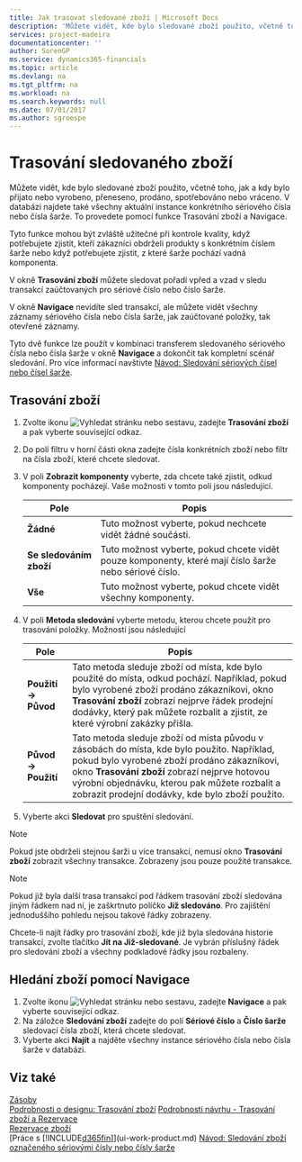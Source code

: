 ```yaml
---
title: Jak trasovat sledované zboží | Microsoft Docs
description: 'Můžete vidět, kde bylo sledované zboží použito, včetně toho, jak a kdy bylo přijaté nebo vyrobené, přenesené, prodané, spotřebované nebo vrácené. V databázi najdete také všechny aktuální instance konkrétního sériového čísla nebo čísla šarže. To provedete pomocí funkce Trasování zboží a Navigace.'
services: project-madeira
documentationcenter: ''
author: SorenGP
ms.service: dynamics365-financials
ms.topic: article
ms.devlang: na
ms.tgt_pltfrm: na
ms.workload: na
ms.search.keywords: null
ms.date: 07/01/2017
ms.author: sgroespe
---
```

# <a name="trace-item-tracked-items"></a>Trasování sledovaného zboží
Můžete vidět, kde bylo sledované zboží použito, včetně toho, jak a kdy bylo přijato nebo vyrobeno, přeneseno, prodáno, spotřebováno nebo vráceno. V databázi najdete také všechny aktuální instance konkrétního sériového čísla nebo čísla šarže. To provedete pomocí funkce Trasování zboží a Navigace.  

 Tyto funkce mohou být zvláště užitečné při kontrole kvality, když potřebujete zjistit, kteří zákazníci obdrželi produkty s konkrétním číslem šarže nebo když potřebujete zjistit, z které šarže pochází vadná komponenta.  

 V okně **Trasování zboží** můžete sledovat pořadí vpřed a vzad v sledu transakcí zaúčtovaných pro sériové číslo nebo číslo šarže.  

 V okně **Navigace** nevidíte sled transakcí, ale můžete vidět všechny záznamy sériového čísla nebo čísla šarže, jak zaúčtované položky, tak otevřené záznamy.  

 Tyto dvě funkce lze použít v kombinaci transferem sledovaného sériového čísla nebo čísla šarže v okně **Navigace** a dokončit tak kompletní scénář sledování. Pro více informací navštivte  [Návod:  Sledování sériových čísel nebo čísel šarže](walkthrough-tracing-serial-lot-numbers.md).  

## <a name="to-trace-item-tracked-items"></a>Trasování zboží  

1.  Zvolte ikonu ![Vyhledat stránku nebo sestavu](media/ui-search/search_small.png "Ikona Vyhledat stránku nebo sestavu"), zadejte **Trasování zboží** a pak vyberte související odkaz.  
2.  Do polí filtru v horní části okna zadejte čísla konkrétních zboží nebo filtr na čísla zboží, které chcete sledovat.  
3.  V poli **Zobrazit komponenty** vyberte, zda chcete také zjistit, odkud komponenty pocházejí. Vaše možnosti v tomto poli jsou následující.  

    |Pole|Popis|  
    |----------------------------------|---------------------------------------|  
    |**Žádné**|Tuto možnost vyberte, pokud nechcete vidět žádné součásti.|  
    |**Se sledováním zboží**|Tuto možnost vyberte, pokud chcete vidět pouze komponenty, které mají číslo šarže nebo sériové číslo.|  
    |**Vše**|Tuto možnost vyberte, pokud chcete vidět všechny komponenty.|  

4.  V poli **Metoda sledování** vyberte metodu, kterou chcete použít pro trasování položky. Možnosti jsou následující  

    |Pole|Popis|  
    |----------------------------------|---------------------------------------|  
    |**Použití -> Původ**|Tato metoda sleduje zboží od místa, kde bylo použité do místa, odkud pochází. Například, pokud bylo vyrobené zboží prodáno zákazníkovi, okno **Trasování zboží** zobrazí nejprve řádek prodejní dodávky, který pak můžete rozbalit a zjistit, ze které výrobní zakázky přišla.|  
    |**Původ -> Použití**|Tato metoda sleduje zboží od místa původu v zásobách do místa, kde bylo použito. Například, pokud bylo vyrobené zboží prodáno zákazníkovi, okno **Trasování zboží** zobrazí nejprve hotovou výrobní objednávku, kterou pak můžete rozbalit a zobrazit prodejní dodávky, kde bylo zboží použito.|  

5.  Vyberte akci **Sledovat** pro spuštění sledování.  

> [!NOTE]  
>  Pokud jste obdrželi stejnou šarži u více transakcí, nemusí okno **Trasování zboží** zobrazit všechny transakce. Zobrazeny jsou pouze použité transakce.  

> [!NOTE]  
>  Pokud již byla další trasa transakcí pod řádkem trasování zboží sledována jiným řádkem nad ní, je zaškrtnuto políčko **Již sledováno**. Pro zajištění jednoduššího pohledu nejsou takové řádky zobrazeny.  
>   
>  Chcete-li najít řádky pro trasování zboží, kde již byla sledována historie transakcí, zvolte tlačítko **Jít na Již-sledované**. Je vybrán příslušný řádek pro sledování zboží a všechny podkladové řádky jsou rozbaleny.  

## <a name="to-find-item-tracked-items-with-navigate"></a>Hledání zboží pomocí Navigace  

1.  Zvolte ikonu ![Vyhledat stránku nebo sestavu](media/ui-search/search_small.png "Ikona Vyhledat stránku nebo sestavu"), zadejte **Navigace** a pak vyberte související odkaz.  
2.  Na záložce **Sledování zboží** zadejte do polí **Sériové číslo** a **Číslo šarže** sledovací čísla zboží, která chcete sledovat.  
3.  Vyberte akci **Najít** a najděte všechny instance sériového čísla nebo čísla šarže v databázi.  

## <a name="see-also"></a>Viz také  
[Zásoby](inventory-manage-inventory.md)  
[Podrobnosti o designu: Trasování zboží](design-details-item-tracking.md)
[Podrobnosti návrhu - Trasování zboží a Rezervace](design-details-item-tracking-and-reservations.md)  
[Rezervace zboží](inventory-how-to-reserve-items.md)  
[Práce s [!INCLUDE[d365fin](includes/d365fin_md.md)]](ui-work-product.md)
[Návod: Sledování zboží označeného sériovými čísly nebo čísly šarže](walkthrough-tracing-serial-lot-numbers.md)
